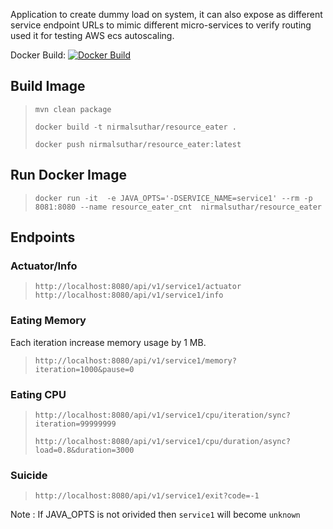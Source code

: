 Application to create dummy load on system, it can also expose as different 
service endpoint URLs to mimic different micro-services to verify routing used it for testing AWS ecs autoscaling.

Docker Build: [![Docker Build](https://img.shields.io/docker/cloud/build/nirmalsuthar/resource_eater?logo=resource%20eater)](https://hub.docker.com/repository/docker/nirmalsuthar/resource_eater)


## Build Image
> `mvn clean package`
>
>`docker build -t nirmalsuthar/resource_eater .`
>
>`docker push nirmalsuthar/resource_eater:latest`


## Run Docker Image

>`docker run -it  -e JAVA_OPTS='-DSERVICE_NAME=service1' --rm -p 8081:8080 --name resource_eater_cnt  nirmalsuthar/resource_eater`

## Endpoints

### Actuator/Info
>`http://localhost:8080/api/v1/service1/actuator`
> `http://localhost:8080/api/v1/service1/info`

### Eating Memory
Each iteration increase memory usage by  1 MB. 
>`http://localhost:8080/api/v1/service1/memory?iteration=1000&pause=0`

### Eating CPU
>`http://localhost:8080/api/v1/service1/cpu/iteration/sync?iteration=99999999`
>
>`http://localhost:8080/api/v1/service1/cpu/duration/async?load=0.8&duration=3000`

### Suicide
>`http://localhost:8080/api/v1/service1/exit?code=-1`

Note : If JAVA_OPTS is not orivided then `service1` will become `unknown`
